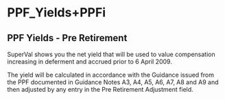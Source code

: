 # PPF_Yields+PPFi


## PPF Yields - Pre Retirement

SuperVal shows you the net yield that will be used to value compensation
increasing in deferment and accrued prior to 6 April 2009.  

The yield will be calculated in accordance with the Guidance issued from
the PPF documented in Guidance Notes A3, A4, A5, A6, A7, A8 and A9 and
then adjusted by any entry in the Pre Retirement Adjustment field.  
